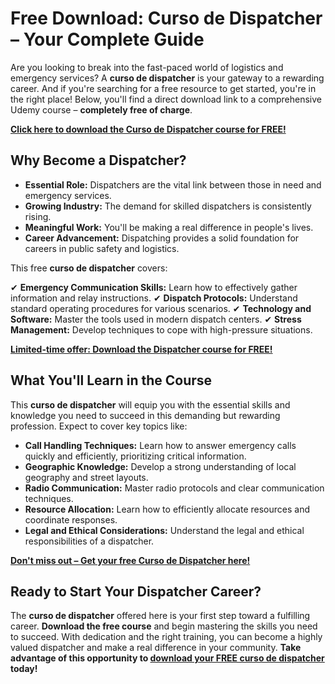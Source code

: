 # Free Download: Curso de Dispatcher – Your Complete Guide

Are you looking to break into the fast-paced world of logistics and emergency services? A **curso de dispatcher** is your gateway to a rewarding career. And if you're searching for a free resource to get started, you're in the right place! Below, you'll find a direct download link to a comprehensive Udemy course – **completely free of charge**.

[**Click here to download the Curso de Dispatcher course for FREE!**](https://udemywork.com/curso-de-dispatcher)

## Why Become a Dispatcher?

- **Essential Role:** Dispatchers are the vital link between those in need and emergency services.
- **Growing Industry:** The demand for skilled dispatchers is consistently rising.
- **Meaningful Work:** You'll be making a real difference in people's lives.
- **Career Advancement:** Dispatching provides a solid foundation for careers in public safety and logistics.

This free **curso de dispatcher** covers:

✔ **Emergency Communication Skills:** Learn how to effectively gather information and relay instructions.
✔ **Dispatch Protocols:** Understand standard operating procedures for various scenarios.
✔ **Technology and Software:** Master the tools used in modern dispatch centers.
✔ **Stress Management:** Develop techniques to cope with high-pressure situations.

[**Limited-time offer: Download the Dispatcher course for FREE!**](https://udemywork.com/curso-de-dispatcher)

## What You'll Learn in the Course

This **curso de dispatcher** will equip you with the essential skills and knowledge you need to succeed in this demanding but rewarding profession. Expect to cover key topics like:

*   **Call Handling Techniques:** Learn how to answer emergency calls quickly and efficiently, prioritizing critical information.
*   **Geographic Knowledge:** Develop a strong understanding of local geography and street layouts.
*   **Radio Communication:** Master radio protocols and clear communication techniques.
*   **Resource Allocation:** Learn how to efficiently allocate resources and coordinate responses.
*   **Legal and Ethical Considerations:** Understand the legal and ethical responsibilities of a dispatcher.

[**Don't miss out – Get your free Curso de Dispatcher here!**](https://udemywork.com/curso-de-dispatcher)

## Ready to Start Your Dispatcher Career?

The **curso de dispatcher** offered here is your first step toward a fulfilling career. **Download the free course** and begin mastering the skills you need to succeed. With dedication and the right training, you can become a highly valued dispatcher and make a real difference in your community. **Take advantage of this opportunity to [download your FREE curso de dispatcher](https://udemywork.com/curso-de-dispatcher) today!**
